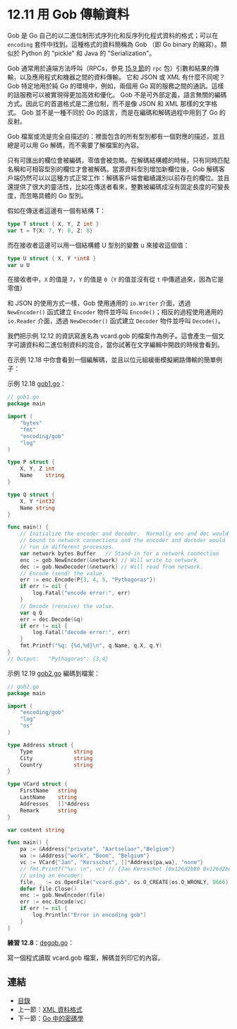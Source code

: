 # 12.11 用 Gob 傳輸資料

Gob 是 Go 自己的以二進位制形式序列化和反序列化程式資料的格式；可以在 `encoding` 套件中找到。這種格式的資料簡稱為 Gob （即 Go binary 的縮寫）。類似於 Python 的 "pickle" 和 Java 的 "Serialization"。

Gob 通常用於遠端方法呼叫（RPCs，參見 [15.9 節](15.9.md)的 `rpc` 包）引數和結果的傳輸，以及應用程式和機器之間的資料傳輸。
它和 JSON 或 XML 有什麼不同呢？Gob 特定地用於純 Go 的環境中，例如，兩個用 Go 寫的服務之間的通訊。這樣的話服務可以被實現得更加高效和優化。
Gob 不是可外部定義，語言無關的編碼方式。因此它的首選格式是二進位制，而不是像 JSON 和 XML 那樣的文字格式。
Gob 並不是一種不同於 Go 的語言，而是在編碼和解碼過程中用到了 Go 的反射。

Gob 檔案或流是完全自描述的：裡面包含的所有型別都有一個對應的描述，並且總是可以用 Go 解碼，而不需要了解檔案的內容。

只有可匯出的欄位會被編碼，零值會被忽略。在解碼結構體的時候，只有同時匹配名稱和可相容型別的欄位才會被解碼。當源資料型別增加新欄位後，Gob 解碼客戶端仍然可以以這種方式正常工作：解碼客戶端會繼續識別以前存在的欄位。並且還提供了很大的靈活性，比如在傳送者看來，整數被編碼成沒有固定長度的可變長度，而忽略具體的 Go 型別。

假如在傳送者這邊有一個有結構 T：

```go
type T struct { X, Y, Z int }
var t = T{X: 7, Y: 0, Z: 8}
```

而在接收者這邊可以用一個結構體 U 型別的變數 u 來接收這個值：

```go
type U struct { X, Y *int8 }
var u U
```

在接收者中，`X` 的值是 `7`，`Y` 的值是 `0`（`Y` 的值並沒有從 `t` 中傳遞過來，因為它是零值）


和 JSON 的使用方式一樣，Gob 使用通用的 `io.Writer` 介面，透過 `NewEncoder()` 函式建立 `Encoder` 物件並呼叫 `Encode()`；相反的過程使用通用的 `io.Reader` 介面，透過 `NewDecoder()` 函式建立 `Decoder` 物件並呼叫 `Decode()`。


我們把示例 12.12 的資訊寫進名為 vcard.gob 的檔案作為例子。這會產生一個文字可讀資料和二進位制資料的混合，當你試著在文字編輯中開啟的時候會看到。

在示例 12.18 中你會看到一個編解碼，並且以位元組緩衝模擬網路傳輸的簡單例子：

示例 12.18 [gob1.go](examples/chapter_12/gob1.go)：

```go
// gob1.go
package main

import (
	"bytes"
	"fmt"
	"encoding/gob"
	"log"
)

type P struct {
	X, Y, Z int
	Name    string
}

type Q struct {
	X, Y *int32
	Name string
}

func main() {
	// Initialize the encoder and decoder.  Normally enc and dec would be      
	// bound to network connections and the encoder and decoder would      
	// run in different processes.      
	var network bytes.Buffer   // Stand-in for a network connection      
	enc := gob.NewEncoder(&network) // Will write to network.      
	dec := gob.NewDecoder(&network)	// Will read from network.      
	// Encode (send) the value.      
	err := enc.Encode(P{3, 4, 5, "Pythagoras"})
	if err != nil {
		log.Fatal("encode error:", err)
	}
	// Decode (receive) the value.      
	var q Q
	err = dec.Decode(&q)
	if err != nil {
		log.Fatal("decode error:", err)
	}
	fmt.Printf("%q: {%d,%d}\n", q.Name, q.X, q.Y)
}
// Output:   "Pythagoras": {3,4}
```

示例 12.19 [gob2.go](examples/chapter_12/gob2.go) 編碼到檔案：

```go
// gob2.go
package main

import (
	"encoding/gob"
	"log"
	"os"
)

type Address struct {
	Type             string
	City             string
	Country          string
}

type VCard struct {
	FirstName	string
	LastName	string
	Addresses	[]*Address
	Remark		string
}

var content	string

func main() {
	pa := &Address{"private", "Aartselaar","Belgium"}
	wa := &Address{"work", "Boom", "Belgium"}
	vc := VCard{"Jan", "Kersschot", []*Address{pa,wa}, "none"}
	// fmt.Printf("%v: \n", vc) // {Jan Kersschot [0x126d2b80 0x126d2be0] none}:
	// using an encoder:
	file, _ := os.OpenFile("vcard.gob", os.O_CREATE|os.O_WRONLY, 0666)
	defer file.Close()
	enc := gob.NewEncoder(file)
	err := enc.Encode(vc)
	if err != nil {
		log.Println("Error in encoding gob")
	}
}
```

**練習 12.8**：[degob.go](exercises/chapter_12/degob.go)：

寫一個程式讀取 vcard.gob 檔案，解碼並列印它的內容。

## 連結

- [目錄](directory.md)
- 上一節：[XML 資料格式](12.10.md)
- 下一節：[Go 中的密碼學](12.12.md)
